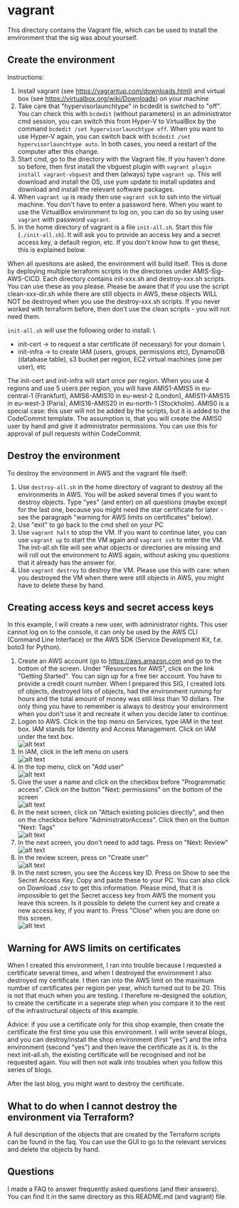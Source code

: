 # vagrant

This directory contains the Vagrant file, which can be used to install the environment that the sig was about yourself.

## Create the environment

Instructions:
1) Install vagrant (see https://vagrantup.com/downloads.html) and virtual box (see https://virtualbox.org/wiki/Downloads) on your machine
2) Take care that "hypervisorlaunchtype" in bcdedit is switched to "off". You can check this with `bcdedit` (without parameters) in an administrator cmd session, you can switch this from Hyper-V to VirtualBox by the command `bcdedit /set hypervisorlaunchtype off`. When you want to use Hyper-V again, you can switch back with `bcdedit /set hypervisorlaunchtype auto`. In both cases, you need a restart of the computer after this change.
3) Start cmd, go to the directory with the Vagrant file. If you haven't done so before, then first install the vbguest plugin with `vagrant plugin install vagrant-vbguest` and then (always) type `vagrant up`. This will download and install the OS, use yum update to install updates and download and install the relevant software packages.
4) When `vagrant up` is ready then use `vagrant ssh` to ssh into the virtual machine. You don't have to enter a password here. When you want to use the VirtualBox environment to log on, you can do so by using user `vagrant` with password `vagrant`.
5) In the home directory of vagrant is a file `init-all.sh`. Start this file (`./init-all.sh`). It will ask you to provide an access key and a secret access key, a default region, etc. If you don't know how to get these, this is explained below.

When all questions are asked, the environment will build itself. This is done by deploying multiple terraform scripts in the directories under AMIS-Sig-AWS-CICD. Each directory contains init-xxx.sh and destroy-xxx.sh scripts. You can use these as you please. Please be aware that if you use the script clean-xxx-dir.sh while there are still objects in AWS, these objects WILL NOT be destroyed when you use the destroy-xxx.sh scripts. If you never worked with terraform before, then don't use the clean scripts - you will not need them.

`init-all.sh` will use the following order to install: \
- init-cert -> to request a star certificate (if necessary) for your domain \
- init-infra -> to create IAM (users, groups, permissions etc), DynamoDB (database table), s3 bucket per region, EC2 virtual machines (one per user), etc 

The init-cert and init-infra will start once per region. When you use 4 regions and use 5 users per region, you will have AMIS1-AMIS5 in eu-central-1 (Frankfurt), AMIS6-AMIS10 in eu-west-2 (London), AMIS11-AMIS15 in eu-west-3 (Paris), AMIS16-AMIS20 in eu-north-1 (Stockholm). AMIS0 is a special case: this user will not be added by the scripts, but it is added to the CodeCommit template. The assumption is, that you will create the AMIS0 user by hand and give it administrator permissions. You can use this for approval of pull requests within CodeCommit.

## Destroy the environment

To destroy the environment in AWS and the vagrant file itself:
1) Use `destroy-all.sh` in the home directory of vagrant to destroy all the environments in AWS. You will be asked several times if you want to destroy objects. Type "yes" (and enter) on all questions (maybe except for the last one, because you might need the star certificate for later - see the paragraph "warning for AWS limits on certificates" below).
2) Use "exit" to go back to the cmd shell on your PC
3) Use `vagrant halt` to stop the VM. If you want to continue later, you can use `vagrant up` to start the VM again and `vagrant ssh` to enter the VM. The init-all.sh file will see what objects or directories are missing and will roll out the environment to AWS again, without asking you questions that it already has the answer for.
4) Use  `vagrant destroy` to destroy the VM. Please use this with care: when you destroyed the VM when there were still objects in AWS, you might have to delete these by hand.

## Creating access keys and secret access keys

In this example, I will create a new user, with administrator rights. This user cannot log on to the console, it can only be used by the AWS CLI (Command Line Interface) or the AWS SDK (Service Development Kit, f.e. boto3 for Python).

1) Create an AWS account (go to https://aws.amazon.com and go to the bottom of the screen. Under "Resources for AWS", click on the link "Getting Started". You can sign up for a free tier account. You have to provide a credit count number. When I prepared this SIG, I created lots of objects, destroyed lots of objects, had the environment running for hours and the total amount of money was still less than 10 dollars. The only thing you have to remember is always to destroy your environment when you don't use it and recreate it when you decide later to continue.
2) Logon to AWS. Click in the top menu on Services, type IAM in the text box. IAM stands for Identity and Access Management. Click on IAM under the text box.\
![alt text](https://frpublic.s3-eu-west-1.amazonaws.com/AMIS/blog+images/AWS+IAM+new+keys/2+IAM+service.png)
3) In IAM, click in the left menu on users\
![alt text](https://frpublic.s3-eu-west-1.amazonaws.com/AMIS/blog+images/AWS+IAM+new+keys/3+Users.png)
4) In the top menu, click on "Add user"\
![alt text](https://frpublic.s3-eu-west-1.amazonaws.com/AMIS/blog+images/AWS+IAM+new+keys/4+Add+user.png)
5) Give the user a name and click on the checkbox before "Programmatic access". Click on the button "Next: permissions" on the bottom of the screen\
![alt text](https://frpublic.s3-eu-west-1.amazonaws.com/AMIS/blog+images/AWS+IAM+new+keys/5+Name+and+programmatic+access.png)
6) In the next screen, click on "Attach existing policies directly", and then on the checkbox before "AdministratorAccess". Click then on the button "Next: Tags"\
![alt text](https://frpublic.s3-eu-west-1.amazonaws.com/AMIS/blog+images/AWS+IAM+new+keys/6+Attach+existing+policies+directly.png)
7) In the next screen, you don't need to add tags. Press on "Next: Review"\
![alt text](https://frpublic.s3-eu-west-1.amazonaws.com/AMIS/blog+images/AWS+IAM+new+keys/7+Tags.png)
8) In the review screen, press on "Create user"\
![alt text](https://frpublic.s3-eu-west-1.amazonaws.com/AMIS/blog+images/AWS+IAM+new+keys/8+Create+user.png)
9) In the next screen, you see the Access key ID. Press on Show to see the Secret Access Key. Copy and paste these to your PC. You can also click on Download .csv to get this information. Please mind, that it is impossible to get the Secret access key from AWS the moment you leave this screen. Is it possible to delete the current key and create a new access key, if you want to. Press "Close" when you are done on this screen.\
![alt text](https://frpublic.s3-eu-west-1.amazonaws.com/AMIS/blog+images/AWS+IAM+new+keys/9+Get+keys.png)

## Warning for AWS limits on certificates

When I created this environment, I ran into trouble because I requested a certificate several times, and when I destroyed the environment I also destroyed my certificate. I then ran into the AWS limit on the maximum number of certificates per region per year, which turned out to be 20. This is not that much when you are testing. I therefore re-designed the solution, to create the certificate in a seperate step when you compare it to the rest of the infrastructural objects of this example. 

Advice: if you use a certificate only for this shop example, then create the certificate the first time you use this environment. I will write several blogs, and you can destroy/install the shop environment (first "yes") and the infra environment (second "yes") and then leave the certificate as it is. In the next init-all.sh, the existing certificate will be recognised and not be requested again. You will then not walk into troubles when you follow this series of blogs.

After the last blog, you might want to destroy the certificate. 

## What to do when I cannot destroy the environment via Terraform?

A full description of the objects that are created by the Terraform scripts can be found in the faq. You can use the GUI to go to the relevant services and delete the objects by hand.

## Questions

I made a FAQ to answer frequently asked questions (and their answers). You can find it in the same directory as this README.md (and vagrant) file.

